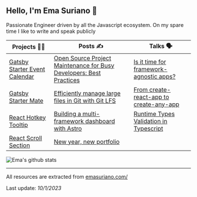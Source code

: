## Hello, I'm Ema Suriano 👋

Passionate Engineer driven by all the Javascript ecosystem. On my spare time I like to write and speak publicly

| Projects 👨‍💻 | Posts ✍️ | Talks 🗣 |
| --- | --- | --- |
| [Gatsby Starter Event Calendar](https://github.com/EmaSuriano/gatsby-starter-event-calendar) | [Open Source Project Maintenance for Busy Developers: Best Practices](https://emasuriano.com/blog/maintaining-open-source-projects-over-the-time) | [Is it time for framework-agnostic apps?](https://time-for-framework-agnostic-projects.netlify.app) |
| [Gatsby Starter Mate](https://github.com/EmaSuriano/gatsby-starter-mate) | [Efficiently manage large files in Git with Git LFS](https://blog.logrocket.com/efficiently-manage-large-files-git-with-git-lfs/) | [From create-react-app to create-any-app](https://from-cra-to-caa.netlify.app) |
| [React Hotkey Tooltip](https://github.com/EmaSuriano/react-hotkey-tooltip) | [Building a multi-framework dashboard with Astro](https://blog.logrocket.com/building-multi-framework-dashboard-with-astro/) | [Runtime Types Validation in Typescript](https://slides.com/emasuriano/runtime-types-validation-in-typescript) |
| [React Scroll Section](https://github.com/EmaSuriano/react-scroll-section) | [New year, new portfolio](https://emasuriano.com/blog/new-year-new-page) |  |

![Ema's github stats](https://github-readme-stats.vercel.app/api?username=emasuriano&show_icons=true)

---

All resources are extracted from [emasuriano.com/](https://emasuriano.com/)

Last update: _10/1/2023_